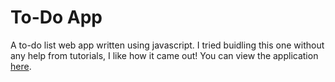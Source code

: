 # To-Do App
A to-do list web app written using javascript. I tried buidling this one without any help from tutorials, I like how it came out!  You can view the application [here](https://solidstatedrivee.github.io/ToDoApp/).
